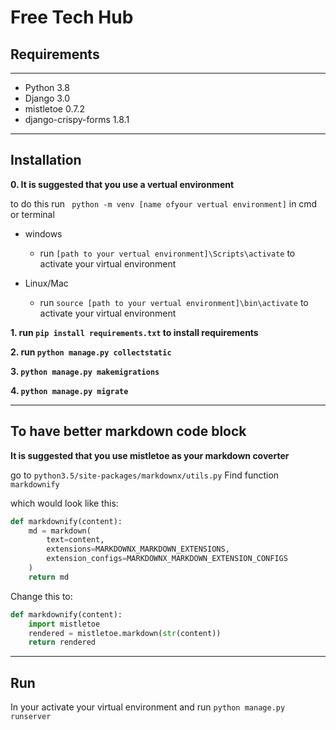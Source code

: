# Free Tech Hub

## Requirements
---

- Python 3.8
- Django 3.0
- mistletoe 0.7.2
- django-crispy-forms 1.8.1
---
## Installation

**0. It is suggested that you use a vertual environment**

to do this run ` python -m venv [name ofyour vertual environment]` in cmd or terminal

- windows

  - run `[path to your vertual environment]\Scripts\activate` to activate your virtual environment

- Linux/Mac

  - run `source [path to your vertual environment]\bin\activate` to activate your virtual environment

**1.  run `pip install requirements.txt` to install requirements**

**2. run `python manage.py collectstatic`**

**3. `python manage.py makemigrations`**

**4. `python manage.py migrate`**

---
## To have better markdown code block

**It is suggested that you use mistletoe as your markdown coverter**

go to `python3.5/site-packages/markdownx/utils.py`
 Find function `markdownify`

which would look like this:

```python
def markdownify(content):
    md = markdown(
        text=content,
        extensions=MARKDOWNX_MARKDOWN_EXTENSIONS,
        extension_configs=MARKDOWNX_MARKDOWN_EXTENSION_CONFIGS
    )
    return md
```

Change this to:

```python
def markdownify(content):
    import mistletoe
    rendered = mistletoe.markdown(str(content))
    return rendered 
```

---

## Run

In your activate your virtual environment and run `python manage.py runserver`
